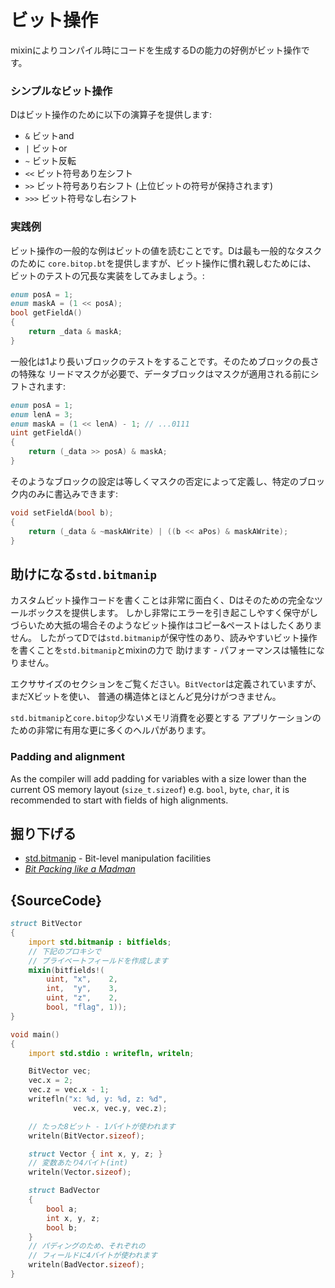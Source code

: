 # ビット操作

mixinによりコンパイル時にコードを生成するDの能力の好例がビット操作です。

### シンプルなビット操作

Dはビット操作のために以下の演算子を提供します:

- `&` ビットand
- `|` ビットor
- `~` ビット反転
- `<<`  ビット符号あり左シフト
- `>>`  ビット符号あり右シフト (上位ビットの符号が保持されます)
- `>>>` ビット符号なし右シフト

### 実践例

ビット操作の一般的な例はビットの値を読むことです。Dは最も一般的なタスクのために
`core.bitop.bt`を提供しますが、ビット操作に慣れ親しむためには、
ビットのテストの冗長な実装をしてみましょう。:

```d
enum posA = 1;
enum maskA = (1 << posA);
bool getFieldA()
{
    return _data & maskA;
}
```

一般化は1より長いブロックのテストをすることです。そのためブロックの長さの特殊な
リードマスクが必要で、データブロックはマスクが適用される前にシフトされます:

```d
enum posA = 1;
enum lenA = 3;
enum maskA = (1 << lenA) - 1; // ...0111
uint getFieldA()
{
    return (_data >> posA) & maskA;
}
```

そのようなブロックの設定は等しくマスクの否定によって定義し、特定のブロック内のみに書込みできます:

```d
void setFieldA(bool b);
{
    return (_data & ~maskAWrite) | ((b << aPos) & maskAWrite);
}
```

## 助けになる`std.bitmanip`

カスタムビット操作コードを書くことは非常に面白く、Dはそのための完全なツールボックスを提供します。
しかし非常にエラーを引き起こしやすく保守がしづらいため大抵の場合そのようなビット操作はコピー&ペーストはしたくありません。
したがってDでは`std.bitmanip`が保守性のあり、読みやすいビット操作を書くことを`std.bitmanip`とmixinの力で
助けます - パフォーマンスは犠牲になりません。

エクササイズのセクションをご覧ください。`BitVector`は定義されていますが、まだXビットを使い、
普通の構造体とほとんど見分けがつきません。

`std.bitmanip`と`core.bitop`少ないメモリ消費を必要とする
アプリケーションのための非常に有用な更に多くのヘルパがあります。

### Padding and alignment

As the compiler will add padding for variables with a size lower than the current
OS memory layout (`size_t.sizeof`) e.g. `bool`, `byte`, `char`, it is recommended
to start with fields of high alignments.

## 掘り下げる

- [std.bitmanip](http://dlang.org/phobos/std_bitmanip.html) - Bit-level manipulation facilities
- [_Bit Packing like a Madman_](http://dconf.org/2016/talks/sechet.html)

## {SourceCode}

```d
struct BitVector
{
    import std.bitmanip : bitfields;
    // 下記のプロキシで
    // プライベートフィールドを作成します
    mixin(bitfields!(
        uint, "x",    2,
        int,  "y",    3,
        uint, "z",    2,
        bool, "flag", 1));
}

void main()
{
    import std.stdio : writefln, writeln;

    BitVector vec;
    vec.x = 2;
    vec.z = vec.x - 1;
    writefln("x: %d, y: %d, z: %d",
              vec.x, vec.y, vec.z);

    // たった8ビット - 1バイトが使われます
    writeln(BitVector.sizeof);

    struct Vector { int x, y, z; }
    // 変数あたり4バイト(int)
    writeln(Vector.sizeof);

	struct BadVector
	{
		bool a;
		int x, y, z;
		bool b;
	}
	// パディングのため、それぞれの
	// フィールドに4バイトが使われます
	writeln(BadVector.sizeof);
}
```
